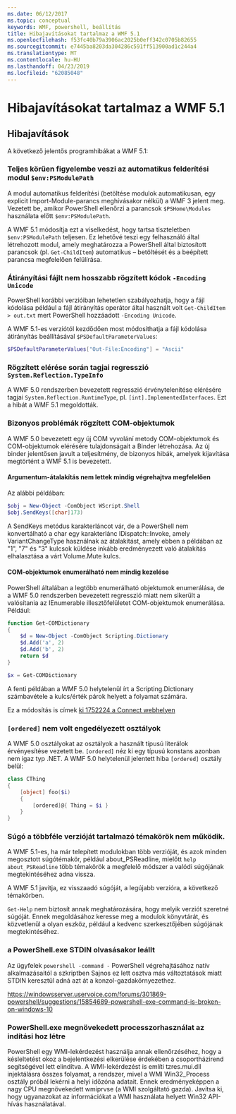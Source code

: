 ```yaml
---
ms.date: 06/12/2017
ms.topic: conceptual
keywords: WMF, powershell, beállítás
title: Hibajavításokat tartalmaz a WMF 5.1
ms.openlocfilehash: f53fc40b79a3906ac2025b0eff342c0705b82655
ms.sourcegitcommit: e7445ba8203da304286c591ff513900ad1c244a4
ms.translationtype: MT
ms.contentlocale: hu-HU
ms.lasthandoff: 04/23/2019
ms.locfileid: "62085048"
---
```

# <a name="bug-fixes-in-wmf-51"></a>Hibajavításokat tartalmaz a WMF 5.1

## <a name="bug-fixes"></a>Hibajavítások

A következő jelentős programhibákat a WMF 5.1:

### <a name="module-auto-discovery-fully-honors-envpsmodulepath"></a>Teljes körűen figyelembe veszi az automatikus felderítési modul `$env:PSModulePath`

A modul automatikus felderítési (betöltése modulok automatikusan, egy explicit Import-Module-parancs meghívásakor nélkül) a WMF 3 jelent meg.
Vezetett be, amikor PowerShell ellenőrzi a parancsok `$PSHome\Modules` használata előtt `$env:PSModulePath`.

A WMF 5.1 módosítja ezt a viselkedést, hogy tartsa tiszteletben `$env:PSModulePath` teljesen.
Ez lehetővé teszi egy felhasználó által létrehozott modul, amely meghatározza a PowerShell által biztosított parancsok (pl. `Get-ChildItem`) automatikus – betöltését és a beépített parancsa megfelelően felülírása.

### <a name="file-redirection-no-longer-hard-codes--encoding-unicode"></a>Átirányítási fájlt nem hosszabb rögzített kódok `-Encoding Unicode`

PowerShell korábbi verzióiban lehetetlen szabályozhatja, hogy a fájl kódolása például a fájl átirányítás operátor által használt volt `Get-ChildItem > out.txt` mert PowerShell hozzáadott `-Encoding Unicode`.

A WMF 5.1-es verziótól kezdődően most módosíthatja a fájl kódolása átirányítás beállításával `$PSDefaultParameterValues`:

```powershell
$PSDefaultParameterValues["Out-File:Encoding"] = "Ascii"
```

### <a name="fixed-a-regression-in-accessing-members-of-systemreflectiontypeinfo"></a>Rögzített elérése során tagjai regresszió `System.Reflection.TypeInfo`

A WMF 5.0 rendszerben bevezetett regresszió érvénytelenítése elérésére tagjai `System.Reflection.RuntimeType`, pl. `[int].ImplementedInterfaces`.
Ezt a hibát a WMF 5.1 megoldották.


### <a name="fixed-some-issues-with-com-objects"></a>Bizonyos problémák rögzített COM-objektumok

A WMF 5.0 bevezetett egy új COM vyvolání metody COM-objektumok és COM-objektumok elérésére tulajdonságait a Binder létrehozása.
Az új binder jelentősen javult a teljesítmény, de bizonyos hibák, amelyek kijavítása megtörtént a WMF 5.1 is bevezetett.

#### <a name="argument-conversions-were-not-always-performed-correctly"></a>Argumentum-átalakítás nem lettek mindig végrehajtva megfelelően

Az alábbi példában:

```powershell
$obj = New-Object -ComObject WScript.Shell
$obj.SendKeys([char]173)
```

A SendKeys metódus karakterláncot vár, de a PowerShell nem konvertálható a char egy karakterlánc IDispatch::Invoke, amely VariantChangeType használnak az átalakítást, amely ebben a példában az "1", "7" és "3" kulcsok küldése inkább eredményezett való átalakítás elhalasztása a várt Volume.Mute kulcs.

#### <a name="enumerable-com-objects-not-always-handled-correctly"></a>COM-objektumok enumerálható nem mindig kezelése

PowerShell általában a legtöbb enumerálható objektumok enumerálása, de a WMF 5.0 rendszerben bevezetett regresszió miatt nem sikerült a valósítania az IEnumerable illesztőfelületet COM-objektumok enumerálása.  Például:

```powershell
function Get-COMDictionary
{
    $d = New-Object -ComObject Scripting.Dictionary
    $d.Add('a', 2)
    $d.Add('b', 2)
    return $d
}

$x = Get-COMDictionary
```

A fenti példában a WMF 5.0 helytelenül írt a Scripting.Dictionary számbavétele a kulcs/érték párok helyett a folyamat számára.

Ez a módosítás is címek [ki 1752224 a Connect webhelyen](https://connect.microsoft.com/PowerShell/feedback/details/1752224)

### <a name="ordered-was-not-allowed-inside-classes"></a>`[ordered]` nem volt engedélyezett osztályok

A WMF 5.0 osztályokat az osztályok a használt típusú literálok érvényesítése vezetett be.
`[ordered]` néz ki egy típusú konstans azonban nem igaz typ .NET.
A WMF 5.0 helytelenül jelentett hiba `[ordered]` osztály belül:

```powershell
class CThing
{
    [object] foo($i)
    {
        [ordered]@{ Thing = $i }
    }
}
```


### <a name="help-on-about-topics-with-multiple-versions-does-not-work"></a>Súgó a többféle verzióját tartalmazó témakörök nem működik.

A WMF 5.1-es, ha már telepített modulokban több verzióját, és azok minden megosztott súgótémakör, például about_PSReadline, mielőtt `help about_PSReadline` több témakörök a megfelelő módszer a valódi súgójának megtekintéséhez adna vissza.

A WMF 5.1 javítja, ez visszaadó súgóját, a legújabb verzióra, a következő témakörben.

`Get-Help` nem biztosít annak meghatározására, hogy melyik verziót szeretné súgóját.
Ennek megoldásához keresse meg a modulok könyvtárát, és közvetlenül a olyan eszköz, például a kedvenc szerkesztőjében súgójának megtekintéséhez.

### <a name="powershellexe-reading-from-stdin-stopped-working"></a>a PowerShell.exe STDIN olvasásakor leállt

Az ügyfelek `powershell -command -` PowerShell végrehajtásához natív alkalmazásaitól a szkriptben Sajnos ez lett osztva más változtatások miatt STDIN keresztül adná azt át a konzol-gazdakörnyezethez.

https://windowsserver.uservoice.com/forums/301869-powershell/suggestions/15854689-powershell-exe-command-is-broken-on-windows-10

### <a name="powershellexe-creates-spike-in-cpu-usage-on-startup"></a>PowerShell.exe megnövekedett processzorhasználat az indítási hoz létre

PowerShell egy WMI-lekérdezést használja annak ellenőrzéséhez, hogy a késleltetést okoz a bejelentkezési elkerülése érdekében a csoportházirend segítségével lett elindítva.
A WMI-lekérdezést is említi tzres.mui.dll injektálásra összes folyamat, a rendszer, mivel a WMI Win32_Process osztály próbál lekérni a helyi időzóna adatait.
Ennek eredményeképpen a nagy CPU megnövekedett wmiprvse (a WMI szolgáltató gazda).
Javítsa ki, hogy ugyanazokat az információkat a WMI használata helyett Win32 API-hívás használatával.
